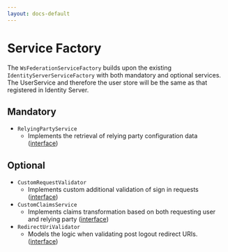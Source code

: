 ```yaml
---
layout: docs-default
---
```


# Service Factory

The `WsFederationServiceFactory` builds upon the existing `IdentityServerServiceFactory` with both mandatory and optional services.
The UserService and therefore the user store will be the same as that registered in Identity Server.


## Mandatory

* `RelyingPartyService`
    * Implements the retrieval of relying party configuration data ([interface](https://github.com/IdentityServer/IdentityServer3.WsFederation/blob/master/source/WsFederationPlugin/Services/IRelyingPartyService.cs))

## Optional

* `CustomRequestValidator`
	* Implements custom additional validation of sign in requests ([interface](https://github.com/IdentityServer/IdentityServer3.WsFederation/blob/master/source/WsFederationPlugin/Services/ICustomWsFederationRequestValidator.cs))
* `CustomClaimsService`
	* Implements claims transformation based on both requesting user and relying party ([interface](https://github.com/IdentityServer/IdentityServer3.WsFederation/blob/dev/source/WsFederationPlugin/Services/ICustomWsFederationClaimsService.cs))
* `RedirectUriValidator`
	* Models the logic when validating post logout redirect URIs. ([interface](https://github.com/IdentityServer/IdentityServer3.WsFederation/blob/master/source/WsFederationPlugin/Services/IRedirectUriValidator.cs))
	
